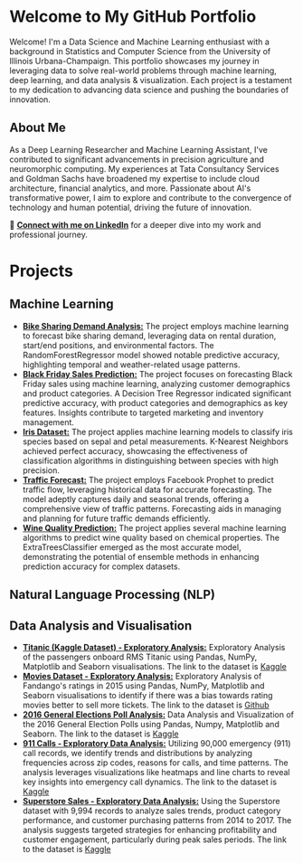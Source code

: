 # Welcome to My GitHub Portfolio

Welcome! I'm a Data Science and Machine Learning enthusiast with a background in Statistics and Computer Science from the University of Illinois Urbana-Champaign. This portfolio showcases my journey in leveraging data to solve real-world problems through machine learning, deep learning, and data analysis & visualization. Each project is a testament to my dedication to advancing data science and pushing the boundaries of innovation.

## About Me

As a Deep Learning Researcher and Machine Learning Assistant, I've contributed to significant advancements in precision agriculture and neuromorphic computing. My experiences at Tata Consultancy Services and Goldman Sachs have broadened my expertise to include cloud architecture, financial analytics, and more. Passionate about AI's transformative power, I aim to explore and contribute to the convergence of technology and human potential, driving the future of innovation.

🔗 **[Connect with me on LinkedIn](https://www.linkedin.com/in/kavinjindel)** for a deeper dive into my work and professional journey.


# Projects

## Machine Learning
- [**Bike Sharing Demand Analysis:**](https://github.com/kjdarthvader/Portfolio/blob/main/Bike%20Sharing%20Demand%20Analysis%20-%20Machine%20Learning.ipynb) The project employs machine learning to forecast bike sharing demand, leveraging data on rental duration, start/end positions, and environmental factors. The RandomForestRegressor model showed notable predictive accuracy, highlighting temporal and weather-related usage patterns.
- [**Black Friday Sales Prediction:**](https://github.com/kjdarthvader/Portfolio/blob/main/Black%20Friday%20Sales%20Prediction%20-%20Machine%20Learning.ipynb) The project focuses on forecasting Black Friday sales using machine learning, analyzing customer demographics and product categories. A Decision Tree Regressor indicated significant predictive accuracy, with product categories and demographics as key features. Insights contribute to targeted marketing and inventory management.
- [**Iris Dataset:**](https://github.com/kjdarthvader/Portfolio/blob/main/Iris%20Dataset%20-%20Machine%20Learning.ipynb) The project applies machine learning models to classify iris species based on sepal and petal measurements. K-Nearest Neighbors achieved perfect accuracy, showcasing the effectiveness of classification algorithms in distinguishing between species with high precision.
- [**Traffic Forecast:**](https://github.com/kjdarthvader/Portfolio/blob/main/Traffic%20Forecast%20-%20Machine%20Learning.ipynb) The project employs Facebook Prophet to predict traffic flow, leveraging historical data for accurate forecasting. The model adeptly captures daily and seasonal trends, offering a comprehensive view of traffic patterns. Forecasting aids in managing and planning for future traffic demands efficiently.
- [**Wine Quality Prediction:**](https://github.com/kjdarthvader/Portfolio/blob/main/Wine%20Quality%20Prediction%20-%20Machine%20Learning.ipynb) The project applies several machine learning algorithms to predict wine quality based on chemical properties. The ExtraTreesClassifier emerged as the most accurate model, demonstrating the potential of ensemble methods in enhancing prediction accuracy for complex datasets.

## Natural Language Processing (NLP)

## Data Analysis and Visualisation
- [**Titanic (Kaggle Dataset) - Exploratory Analysis:**](https://github.com/kjdarthvader/Portfolio/blob/main/911%20Calls%20-%20Exploratory%20Data%20Analysis.ipynb) Exploratory Analysis of the passengers onboard RMS Titanic using Pandas, NumPy, Matplotlib and Seaborn visualisations. The link to the dataset is [Kaggle](https://www.kaggle.com/datasets/yasserh/titanic-dataset)
- [**Movies Dataset - Exploratory Analysis:**](https://github.com/kjdarthvader/Portfolio/blob/main/Movies%20Dataset%20-%20Exploratory%20Analysis.ipynb) Exploratory Analysis of Fandango's ratings in 2015 using Pandas, NumPy, Matplotlib and Seaborn visualisations to identify if there was a bias towards rating movies better to sell more tickets. The link to the dataset is [Github](https://github.com/fivethirtyeight/data)
- [**2016 General Elections Poll Analysis:**](https://github.com/kjdarthvader/Portfolio/blob/main/Elections%20Poll%20Analysis.ipynb) Data Analysis and Visualization of the 2016 General Election Polls using Pandas, Numpy, Matplotlib and Seaborn. The link to the dataset is [Kaggle](https://www.kaggle.com/datasets/benhamner/2016-us-election)
- [**911 Calls - Exploratory Data Analysis:**](https://github.com/kjdarthvader/Portfolio/blob/main/911%20Calls%20-%20Exploratory%20Data%20Analysis.ipynb) Utilizing 90,000 emergency (911) call records, we identify trends and distributions by analyzing frequencies across zip codes, reasons for calls, and time patterns. The analysis leverages visualizations like heatmaps and line charts to reveal key insights into emergency call dynamics. The link to the dataset is [Kaggle](https://www.kaggle.com/datasets/mchirico/montcoalert)
- [**Superstore Sales - Exploratory Data Analysis:**](https://github.com/kjdarthvader/Portfolio/blob/main/Superstore%20Exploratory%20Data%20Analysis.ipynb) Using the Superstore dataset with 9,994 records to analyze sales trends, product category performance, and customer purchasing patterns from 2014 to 2017. The analysis suggests targeted strategies for enhancing profitability and customer engagement, particularly during peak sales periods. The link to the dataset is [Kaggle](https://www.kaggle.com/datasets/vivek468/superstore-dataset-final)
